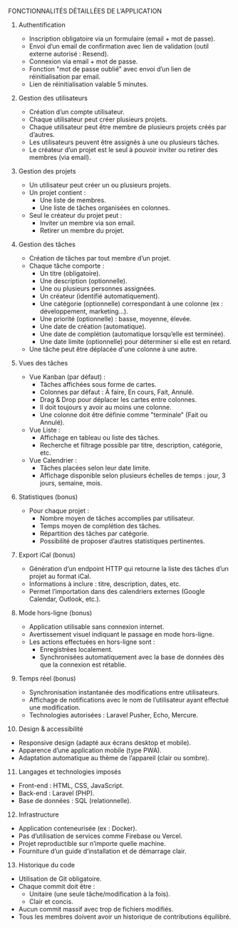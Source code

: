 FONCTIONNALITÉS DÉTAILLÉES DE L’APPLICATION

1. Authentification
   - Inscription obligatoire via un formulaire (email + mot de passe).
   - Envoi d’un email de confirmation avec lien de validation (outil externe autorisé : Resend).
   - Connexion via email + mot de passe.
   - Fonction "mot de passe oublié" avec envoi d’un lien de réinitialisation par email.
   - Lien de réinitialisation valable 5 minutes.

2. Gestion des utilisateurs
   - Création d’un compte utilisateur.
   - Chaque utilisateur peut créer plusieurs projets.
   - Chaque utilisateur peut être membre de plusieurs projets créés par d’autres.
   - Les utilisateurs peuvent être assignés à une ou plusieurs tâches.
   - Le créateur d’un projet est le seul à pouvoir inviter ou retirer des membres (via email).

3. Gestion des projets
   - Un utilisateur peut créer un ou plusieurs projets.
   - Un projet contient :
     - Une liste de membres.
     - Une liste de tâches organisées en colonnes.
   - Seul le créateur du projet peut :
     - Inviter un membre via son email.
     - Retirer un membre du projet.

4. Gestion des tâches
   - Création de tâches par tout membre d’un projet.
   - Chaque tâche comporte :
     - Un titre (obligatoire).
     - Une description (optionnelle).
     - Une ou plusieurs personnes assignées.
     - Un créateur (identifié automatiquement).
     - Une catégorie (optionnelle) correspondant à une colonne (ex : développement, marketing…).
     - Une priorité (optionnelle) : basse, moyenne, élevée.
     - Une date de création (automatique).
     - Une date de complétion (automatique lorsqu’elle est terminée).
     - Une date limite (optionnelle) pour déterminer si elle est en retard.
   - Une tâche peut être déplacée d'une colonne à une autre.

5. Vues des tâches
   - Vue Kanban (par défaut) :
     - Tâches affichées sous forme de cartes.
     - Colonnes par défaut : À faire, En cours, Fait, Annulé.
     - Drag & Drop pour déplacer les cartes entre colonnes.
     - Il doit toujours y avoir au moins une colonne.
     - Une colonne doit être définie comme "terminale" (Fait ou Annulé).
   - Vue Liste :
     - Affichage en tableau ou liste des tâches.
     - Recherche et filtrage possible par titre, description, catégorie, etc.
   - Vue Calendrier :
     - Tâches placées selon leur date limite.
     - Affichage disponible selon plusieurs échelles de temps : jour, 3 jours, semaine, mois.

6. Statistiques (bonus)
   - Pour chaque projet :
     - Nombre moyen de tâches accomplies par utilisateur.
     - Temps moyen de complétion des tâches.
     - Répartition des tâches par catégorie.
     - Possibilité de proposer d’autres statistiques pertinentes.

7. Export iCal (bonus)
   - Génération d’un endpoint HTTP qui retourne la liste des tâches d’un projet au format iCal.
   - Informations à inclure : titre, description, dates, etc.
   - Permet l’importation dans des calendriers externes (Google Calendar, Outlook, etc.).

8. Mode hors-ligne (bonus)
   - Application utilisable sans connexion internet.
   - Avertissement visuel indiquant le passage en mode hors-ligne.
   - Les actions effectuées en hors-ligne sont :
     - Enregistrées localement.
     - Synchronisées automatiquement avec la base de données dès que la connexion est rétablie.

9. Temps réel (bonus)
   - Synchronisation instantanée des modifications entre utilisateurs.
   - Affichage de notifications avec le nom de l’utilisateur ayant effectué une modification.
   - Technologies autorisées : Laravel Pusher, Echo, Mercure.

10. Design & accessibilité
   - Responsive design (adapté aux écrans desktop et mobile).
   - Apparence d’une application mobile (type PWA).
   - Adaptation automatique au thème de l’appareil (clair ou sombre).

11. Langages et technologies imposés
   - Front-end : HTML, CSS, JavaScript.
   - Back-end : Laravel (PHP).
   - Base de données : SQL (relationnelle).

12. Infrastructure
   - Application conteneurisée (ex : Docker).
   - Pas d’utilisation de services comme Firebase ou Vercel.
   - Projet reproductible sur n’importe quelle machine.
   - Fourniture d’un guide d’installation et de démarrage clair.

13. Historique du code
   - Utilisation de Git obligatoire.
   - Chaque commit doit être :
     - Unitaire (une seule tâche/modification à la fois).
     - Clair et concis.
   - Aucun commit massif avec trop de fichiers modifiés.
   - Tous les membres doivent avoir un historique de contributions équilibré.
